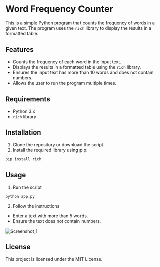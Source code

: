 # Word Frequency Counter

This is a simple Python program that counts the frequency of words in a given text. The program uses the `rich` library to display the results in a formatted table.

## Features

- Counts the frequency of each word in the input text.
- Displays the results in a formatted table using the `rich` library.
- Ensures the input text has more than 10 words and does not contain numbers.
- Allows the user to run the program multiple times.

## Requirements

- Python 3.x
- `rich` library

## Installation

1. Clone the repository or download the script.
2. Install the required library using pip:

```bash
pip install rich
```

## Usage 

1. Run the script 
```bash
python app.py
```

2. Follow the instructions
  - Enter a text with more than 5 words.
  - Ensure the text does not contain numbers.

  ![Screenshot_1](https://github.com/user-attachments/assets/c26d98ae-0827-46c5-9f34-68bba15f03e3)









## License

This project is licensed under the MIT License.